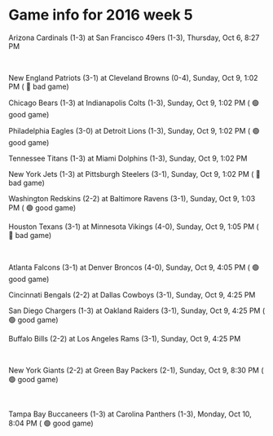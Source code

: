 # Game info for 2016 week 5

Arizona Cardinals (1-3) at San Francisco 49ers (1-3), Thursday, Oct 6, 8:27 PM


<br/>

New England Patriots (3-1) at Cleveland Browns (0-4), Sunday, Oct 9, 1:02 PM (	:red_circle: bad game)

Chicago Bears (1-3) at Indianapolis Colts (1-3), Sunday, Oct 9, 1:02 PM (	:green_circle: good game)

Philadelphia Eagles (3-0) at Detroit Lions (1-3), Sunday, Oct 9, 1:02 PM (	:green_circle: good game)

Tennessee Titans (1-3) at Miami Dolphins (1-3), Sunday, Oct 9, 1:02 PM

New York Jets (1-3) at Pittsburgh Steelers (3-1), Sunday, Oct 9, 1:02 PM (	:red_circle: bad game)

Washington Redskins (2-2) at Baltimore Ravens (3-1), Sunday, Oct 9, 1:03 PM (	:green_circle: good game)

Houston Texans (3-1) at Minnesota Vikings (4-0), Sunday, Oct 9, 1:05 PM (	:red_circle: bad game)


<br/>

Atlanta Falcons (3-1) at Denver Broncos (4-0), Sunday, Oct 9, 4:05 PM (	:green_circle: good game)

Cincinnati Bengals (2-2) at Dallas Cowboys (3-1), Sunday, Oct 9, 4:25 PM

San Diego Chargers (1-3) at Oakland Raiders (3-1), Sunday, Oct 9, 4:25 PM (	:green_circle: good game)

Buffalo Bills (2-2) at Los Angeles Rams (3-1), Sunday, Oct 9, 4:25 PM


<br/>

New York Giants (2-2) at Green Bay Packers (2-1), Sunday, Oct 9, 8:30 PM (	:green_circle: good game)


<br/>

Tampa Bay Buccaneers (1-3) at Carolina Panthers (1-3), Monday, Oct 10, 8:04 PM (	:green_circle: good game)

